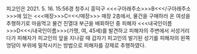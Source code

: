 피고인은 2021. 5. 16. 15:56경 청주시 흥덕구 <<<구아래주소>>>B<<</구아래주소>>>에 있는 <<<매장>>>C<<</매장>>> 매장 2층에서, 물건을 구매하러 온 여성을 추행하기로 마음먹고 물건 진열대 부근을 배회하던 중 피해자 <<<내국인이름>>>D<<</내국인이름>>>(가명, 여, 45세)를 발견하고 피해자의 주변에서 서성거리다가 피해자가 피고인의 앞을 지나갈 때 갑자기 피고인의 발기된 성기를 피해자의 왼쪽 엉덩이 부위에 밀착시키는 방법으로 피해자를 강제로 추행하였다.